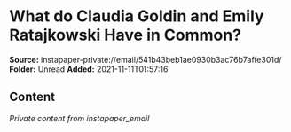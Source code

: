 # What do Claudia Goldin and Emily Ratajkowski Have in Common?

**Source:** instapaper-private://email/541b43beb1ae0930b3ac76b7affe301d/
**Folder:** Unread
**Added:** 2021-11-11T01:57:16




## Content
*Private content from instapaper_email*
